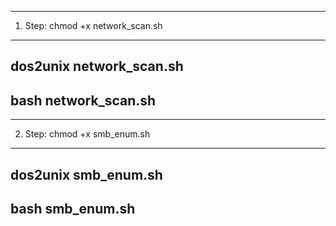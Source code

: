 ---------------------------------------------------
1. Step: 
chmod +x network_scan.sh
---------------------------------------------------
dos2unix network_scan.sh
---------------------------------------------------
bash network_scan.sh
---------------------------------------------------
---------------------------------------------------
2. Step:
chmod +x smb_enum.sh
---------------------------------------------------
dos2unix smb_enum.sh
---------------------------------------------------
bash smb_enum.sh
---------------------------------------------------
